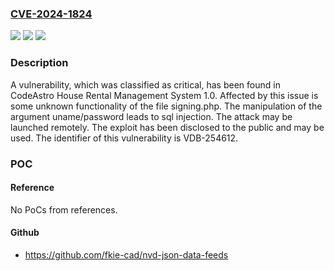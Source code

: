 ### [CVE-2024-1824](https://cve.mitre.org/cgi-bin/cvename.cgi?name=CVE-2024-1824)
![](https://img.shields.io/static/v1?label=Product&message=House%20Rental%20Management%20System&color=blue)
![](https://img.shields.io/static/v1?label=Version&message=%3D%201.0%20&color=brighgreen)
![](https://img.shields.io/static/v1?label=Vulnerability&message=CWE-89%20SQL%20Injection&color=brighgreen)

### Description

A vulnerability, which was classified as critical, has been found in CodeAstro House Rental Management System 1.0. Affected by this issue is some unknown functionality of the file signing.php. The manipulation of the argument uname/password leads to sql injection. The attack may be launched remotely. The exploit has been disclosed to the public and may be used. The identifier of this vulnerability is VDB-254612.

### POC

#### Reference
No PoCs from references.

#### Github
- https://github.com/fkie-cad/nvd-json-data-feeds

